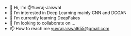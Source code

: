 - 👋 Hi, I’m @Yuvraj-Jaiswal
- 👀 I’m interested in Deep Learning mainly CNN and DCGAN
- 🌱 I’m currently learning DeepFakes
- 💞️ I’m looking to collaborate on ...
- 📫 How to reach me yuvrajjaiswal655@gmail.com

<!---
Yuvraj-Jaiswal/Yuvraj-Jaiswal is a ✨ special ✨ repository because its `README.md` (this file) appears on your GitHub profile.
You can click the Preview link to take a look at your changes.
--->
